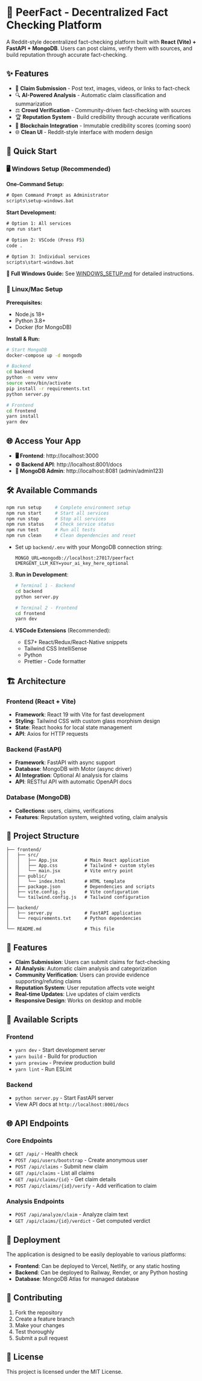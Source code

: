 # 🚀 PeerFact - Decentralized Fact Checking Platform

A Reddit-style decentralized fact-checking platform built with **React (Vite) + FastAPI + MongoDB**. Users can post claims, verify them with sources, and build reputation through accurate fact-checking.

## ✨ Features

- 📝 **Claim Submission** - Post text, images, videos, or links to fact-check
- 🔍 **AI-Powered Analysis** - Automatic claim classification and summarization  
- ⚖️ **Crowd Verification** - Community-driven fact-checking with sources
- 🏆 **Reputation System** - Build credibility through accurate verifications
- 🔗 **Blockchain Integration** - Immutable credibility scores (coming soon)
- 🌐 **Clean UI** - Reddit-style interface with modern design

## 🚀 Quick Start

### 🖥️ Windows Setup (Recommended)

**One-Command Setup:**
```cmd
# Open Command Prompt as Administrator
scripts\setup-windows.bat
```

**Start Development:**
```cmd
# Option 1: All services
npm run start

# Option 2: VSCode (Press F5)
code .

# Option 3: Individual services
scripts\start-windows.bat
```

**📖 Full Windows Guide:** See [WINDOWS_SETUP.md](WINDOWS_SETUP.md) for detailed instructions.

### 🐧 Linux/Mac Setup

**Prerequisites:**
- Node.js 18+ 
- Python 3.8+
- Docker (for MongoDB)

**Install & Run:**
```bash
# Start MongoDB
docker-compose up -d mongodb

# Backend
cd backend
python -m venv venv
source venv/bin/activate
pip install -r requirements.txt
python server.py

# Frontend
cd frontend
yarn install
yarn dev
```

## 🌐 Access Your App

- **🖥️ Frontend**: http://localhost:3000
- **⚙️ Backend API**: http://localhost:8001/docs  
- **🐳 MongoDB Admin**: http://localhost:8081 (admin/admin123)

## 🛠️ Available Commands

```bash
npm run setup     # Complete environment setup
npm run start     # Start all services
npm run stop      # Stop all services
npm run status    # Check service status
npm run test      # Run all tests
npm run clean     # Clean dependencies and reset
```
   - Set up `backend/.env` with your MongoDB connection string:
     ```
     MONGO_URL=mongodb://localhost:27017/peerfact
     EMERGENT_LLM_KEY=your_ai_key_here_optional
     ```

3. **Run in Development**:
   ```bash
   # Terminal 1 - Backend
   cd backend
   python server.py
   
   # Terminal 2 - Frontend  
   cd frontend
   yarn dev
   ```

4. **VSCode Extensions** (Recommended):
   - ES7+ React/Redux/React-Native snippets
   - Tailwind CSS IntelliSense
   - Python
   - Prettier - Code formatter

## 🏗 Architecture

### Frontend (React + Vite)
- **Framework**: React 19 with Vite for fast development
- **Styling**: Tailwind CSS with custom glass morphism design
- **State**: React hooks for local state management
- **API**: Axios for HTTP requests

### Backend (FastAPI)
- **Framework**: FastAPI with async support
- **Database**: MongoDB with Motor (async driver)
- **AI Integration**: Optional AI analysis for claims
- **API**: RESTful API with automatic OpenAPI docs

### Database (MongoDB)
- **Collections**: users, claims, verifications
- **Features**: Reputation system, weighted voting, claim analysis

## 📁 Project Structure

```
├── frontend/
│   ├── src/
│   │   ├── App.jsx          # Main React application
│   │   ├── App.css          # Tailwind + custom styles
│   │   └── main.jsx         # Vite entry point
│   ├── public/
│   │   └── index.html       # HTML template
│   ├── package.json         # Dependencies and scripts
│   ├── vite.config.js       # Vite configuration
│   └── tailwind.config.js   # Tailwind configuration
│
├── backend/
│   ├── server.py            # FastAPI application
│   └── requirements.txt     # Python dependencies
│
└── README.md                # This file
```

## 🌟 Features

- **Claim Submission**: Users can submit claims for fact-checking
- **AI Analysis**: Automatic claim analysis and categorization
- **Community Verification**: Users can provide evidence supporting/refuting claims  
- **Reputation System**: User reputation affects vote weight
- **Real-time Updates**: Live updates of claim verdicts
- **Responsive Design**: Works on desktop and mobile

## 🔧 Available Scripts

### Frontend
- `yarn dev` - Start development server
- `yarn build` - Build for production
- `yarn preview` - Preview production build
- `yarn lint` - Run ESLint

### Backend
- `python server.py` - Start FastAPI server
- View API docs at `http://localhost:8001/docs`

## 🌐 API Endpoints

### Core Endpoints
- `GET /api/` - Health check
- `POST /api/users/bootstrap` - Create anonymous user
- `POST /api/claims` - Submit new claim
- `GET /api/claims` - List all claims
- `GET /api/claims/{id}` - Get claim details
- `POST /api/claims/{id}/verify` - Add verification to claim

### Analysis Endpoints  
- `POST /api/analyze/claim` - Analyze claim text
- `GET /api/claims/{id}/verdict` - Get computed verdict

## 🚀 Deployment

The application is designed to be easily deployable to various platforms:

- **Frontend**: Can be deployed to Vercel, Netlify, or any static hosting
- **Backend**: Can be deployed to Railway, Render, or any Python hosting
- **Database**: MongoDB Atlas for managed database

## 🤝 Contributing

1. Fork the repository
2. Create a feature branch
3. Make your changes
4. Test thoroughly
5. Submit a pull request

## 📄 License

This project is licensed under the MIT License.
